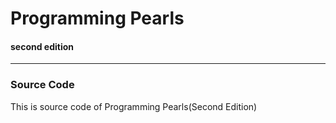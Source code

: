 # Programming Pearls   
#### second edition   
   
----------------

### Source Code
This is source code of Programming Pearls(Second Edition)   






